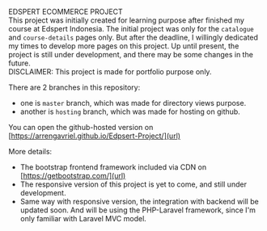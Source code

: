 EDSPERT ECOMMERCE PROJECT  
This project was initially created for learning purpose after finished my course at Edspert Indonesia.
The initial project was only for the `catalogue` and `course-details` pages only.
But after the deadline, I willingly dedicated my times to develop more pages on this project.
Up until present, the project is still under development, and there may be some changes in the future.  
DISCLAIMER: This project is made for portfolio purpose only.

There are 2 branches in this repository:
- one is `master` branch, which was made for directory views purpose.
- another is `hosting` branch, which was made for hosting on github.

You can open the github-hosted version on [https://arrengavriel.github.io/Edpsert-Project/](url)

More details:
- The bootstrap frontend framework included via CDN on [https://getbootstrap.com/](url)
- The responsive version of this project is yet to come, and still under development.
- Same way with responsive version, the integration with backend will be updated soon. And will be using the PHP-Laravel framework, since I'm only familiar with Laravel MVC model.
